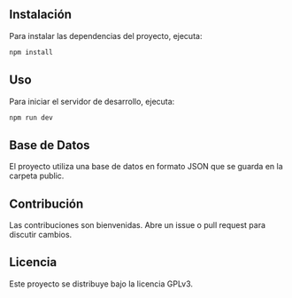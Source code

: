 ## Instalación

Para instalar las dependencias del proyecto, ejecuta:

```bash
npm install
```

## Uso

Para iniciar el servidor de desarrollo, ejecuta:

```bash
npm run dev
```

## Base de Datos

El proyecto utiliza una base de datos en formato JSON que se guarda en la carpeta public.

## Contribución

Las contribuciones son bienvenidas. Abre un issue o pull request para discutir cambios.

## Licencia

Este proyecto se distribuye bajo la licencia GPLv3.
